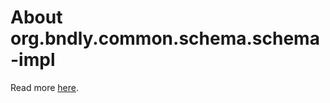 # About org.bndly.common.schema.schema-impl
Read more [here][docs].

[docs]: ./org.bndly.common.schema.schema-impl.html
